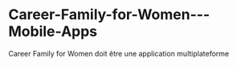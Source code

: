 # Career-Family-for-Women---Mobile-Apps
Career Family for Women doit être une application multiplateforme
